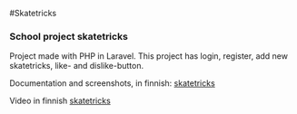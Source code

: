 #Skatetricks

### School project skatetricks

Project made with PHP in Laravel. This project has login, register, add new skatetricks, like- and dislike-button.

Documentation and screenshots, in finnish: [skatetricks](https://student.labranet.jamk.fi/~n3652/web_palvelinohjelmointi/php_harkka/)

Video in finnish [skatetricks](https://student.labranet.jamk.fi/~n3652/web_palvelinohjelmointi/php_harkka/video/2020-12-03%2021-55-40.mp4)
